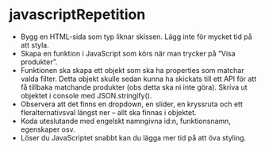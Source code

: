 # javascriptRepetition

* Bygg en HTML-sida som typ liknar skissen. Lägg inte för mycket tid på att styla.
* Skapa en funktion i JavaScript som körs när man trycker på ”Visa produkter”.
* Funktionen ska skapa ett objekt som ska ha properties som matchar valda filter. Detta objekt skulle sedan kunna ha skickats till ett API för att få tillbaka matchande produkter (obs detta ska ni inte göra). Skriva ut objektet i console med JSON.stringify().
*	Observera att det finns en dropdown, en slider, en kryssruta och ett fleralternativsval längst ner – allt ska finnas i objektet.
*	Koda uteslutande med engelskt namngivna id:n, funktionsnamn, egenskaper osv.
*	Löser du JavaScriptet snabbt kan du lägga mer tid på att öva styling.
